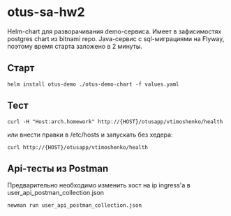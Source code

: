# otus-sa-hw2
Helm-chart для разворачивания demo-сервиса. Имеет в зафисимостях postgres chart из bitnami repo. 
Java-сервис с sql-миграциями на Flyway, поэтому время старта заложено в 2 минуты. 

## Старт
```helm install otus-demo ./otus-demo-chart -f values.yaml```

## Тест
```curl -H "Host:arch.homework" http://{HOST}/otusapp/vtimoshenko/health```

или внести правки в /etc/hosts и запускать без хедера:

```curl http://{HOST}/otusapp/vtimoshenko/health```
  
## Api-тесты из Postman 
Предварительно необходимо изменить хост на ip ingress'а в user_api_postman_collection.json  

```newman run user_api_postman_collection.json```

  
